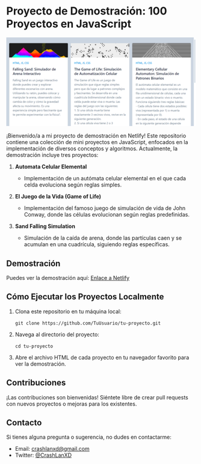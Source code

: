 # Proyecto de Demostración: 100 Proyectos en JavaScript

![imagen de la pagina](image.png)

¡Bienvenido/a a mi proyecto de demostración en Netlify! Este repositorio contiene una colección de mini proyectos en JavaScript, enfocados en la implementación de diversos conceptos y algoritmos. Actualmente, la demostración incluye tres proyectos:

1. **Automata Celular Elemental**
   - Implementación de un autómata celular elemental en el que cada celda evoluciona según reglas simples.

2. **El Juego de la Vida (Game of Life)**
   - Implementación del famoso juego de simulación de vida de John Conway, donde las células evolucionan según reglas predefinidas.

3. **Sand Falling Simulation**
   - Simulación de la caída de arena, donde las partículas caen y se acumulan en una cuadrícula, siguiendo reglas específicas.

## Demostración

Puedes ver la demostración aquí: [Enlace a Netlify](https://crashlanxdprojects.netlify.app)

## Cómo Ejecutar los Proyectos Localmente

1. Clona este repositorio en tu máquina local:
   ```
   git clone https://github.com/TuUsuario/tu-proyecto.git
   ```

2. Navega al directorio del proyecto:
   ```
   cd tu-proyecto
   ```

3. Abre el archivo HTML de cada proyecto en tu navegador favorito para ver la demostración.

## Contribuciones

¡Las contribuciones son bienvenidas! Siéntete libre de crear pull requests con nuevos proyectos o mejoras para los existentes.

## Contacto

Si tienes alguna pregunta o sugerencia, no dudes en contactarme:
- Email: crashlanxd@gmail.com
- Twitter: [@CrashLanXD](https://x.com/crashlanxd)